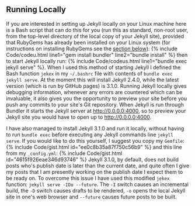 ## Running Locally
If you are interested in setting up Jekyll locally on your Linux machine here is a Bash script that can do this for you (run this as standard, non-root user, from the top-level directory of the local copy of your Jekyll site), provided that RubyGems has already been installed on your Linux system (for instructions on installing RubyGems see the [section below](#dependencies)):
{% include Code/codeu.html line1="gem install bundler" line2="bundle install" %}
then to start Jekyll locally run: {% include Code/codeus.html line1="bundle exec jekyll serve" %}. When I used this method of starting Jekyll I defined the Bash function `jekex` in my `~/.bashrc` file with contents of `bundle exec jekyll serve`. At the moment this will install Jekyll 2.4.0, while the latest version (which is run by GitHub pages) is 3.1.0. Running Jekyll locally gives debugging information, whenever any errors are countered which can be invaluable, it also gives you the opportunity to preview your site before you push any commits to your site's Git repository. When Jekyll is run through Bundler it starts the Jekyll server at http://0.0.0.0:4000, so to preview your Jekyll site you would have to open up to http://0.0.0.0:4000.

I have also managed to install Jekyll 3.1.0 and run it locally, without having to run `bundle exec` before executing any Jekyll commands line `jekyll serve`. If you would like to do this yourself, I suggest you copy my `Gemfile`:
{% include Code/gist.html id="ee0c8b35a87f750c56b9" %}
and this line from my `_config.yml`:
{% include Code/gist.html id="4615f926eae346d93746" %}
Jekyll 3.1.0, by default, does not build posts who's publish date is later than the current date, and quite often I give my posts that I am presently working on the publish date I expect them to be ready on. To overcome this issue I have used this modified `jekex` function:
`jekyll serve -IDo --future`. The `-I` switch causes an incremental build, the `-D` switch causes drafts to be rendered, `-o` opens the local Jekyll site in one's web browser and `--future` causes future posts to be built. 
